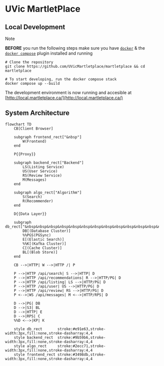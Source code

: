 # UVic MartletPlace

## Local Development

> [!NOTE]
> **BEFORE** you run the following steps make sure you have [`docker`](https://docs.docker.com/engine/install/) & the [`docker compose`](https://docs.docker.com/compose/install/#scenario-two-install-the-compose-plugin) plugin installed and running

```shell
# Clone the repository
git clone https://github.com/UVicMartletplace/martletplace && cd martletplace

# To start developing, run the docker compose stack
docker compose up --build
```

The development environment is now running and accesible at [http://local.martletplace.ca/](http://local.martletplace.ca/)

## System Architecture

```mermaid
flowchart TD
    CB[Client Browser]

    subgraph frontend_rect["&nbsp"]
        W(Frontend)
    end

    P{{Proxy}}

    subgraph backend_rect["Backend"]
        LS(Listing Service)
        US(User Service)
        RS(Review Service)
        M(Messages)
    end

    subgraph algo_rect["Algorithm"]
        S(Search)
        R(Recommender)
    end

    D{{Data Layer}}

    subgraph db_rect["&nbsp&nbsp&nbsp&nbsp&nbsp&nbsp&nbsp&nbsp&nbsp&nbsp&nbsp&nbsp&nbsp&nbsp&nbspResOps"]
        DB[(Database Cluster)]
        %%PGS(PGSync)
        E[(Elastic Search)]
        %%K[(Kafka Cluster)]
        C[(Cache Cluster)]
        BL[(Blob Store)]
    end

    CB -->|HTTP| W -->|HTTP /| P

    P -->|HTTP /api/search| S -->|HTTP| D
    P -->|HTTP /api/recommendations| R -->|HTTP/PG| D
    P -->|HTTP /api/listing| LS -->|HTTP/PG| D
    P -->|HTTP /api/user| US -->|HTTP/PG| D
    P -->|HTTP /api/review| RS -->|HTTP/PG| D
    P <-->|WS /api/messages| M <-->|HTTP/RPS| D

    D -->|PG| DB
    D -->|S3| BL
    D -->|HTTP| E
    D -->|RPS| C
    %%D <-->|KP| K

    style db_rect       stroke:#e91e63,stroke-width:3px,fill:none,stroke-dasharray:4,4
    style backend_rect  stroke:#9b59b6,stroke-width:3px,fill:none,stroke-dasharray:4,4
    style algo_rect     stroke:#2ecc71,stroke-width:3px,fill:none,stroke-dasharray:4,4
    style frontend_rect stroke:#3498db,stroke-width:3px,fill:none,stroke-dasharray:4,4
```
